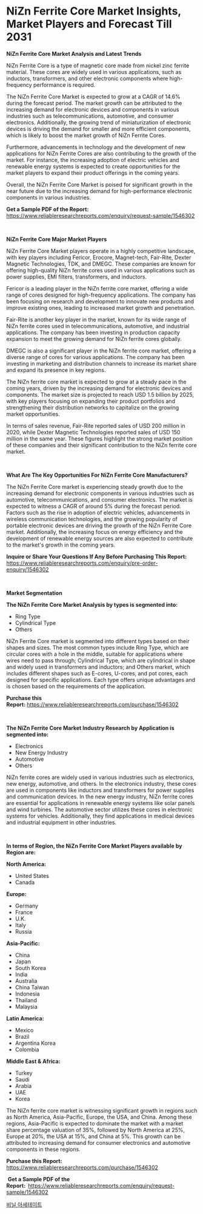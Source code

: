 <p><h1>NiZn Ferrite Core Market Insights, Market Players and Forecast Till 2031</h1></p><p><strong>NiZn Ferrite Core Market Analysis and Latest Trends</strong></p>
<p><p>NiZn Ferrite Core is a type of magnetic core made from nickel zinc ferrite material. These cores are widely used in various applications, such as inductors, transformers, and other electronic components where high-frequency performance is required.</p><p>The NiZn Ferrite Core Market is expected to grow at a CAGR of 14.6% during the forecast period. The market growth can be attributed to the increasing demand for electronic devices and components in various industries such as telecommunications, automotive, and consumer electronics. Additionally, the growing trend of miniaturization of electronic devices is driving the demand for smaller and more efficient components, which is likely to boost the market growth of NiZn Ferrite Cores.</p><p>Furthermore, advancements in technology and the development of new applications for NiZn Ferrite Cores are also contributing to the growth of the market. For instance, the increasing adoption of electric vehicles and renewable energy systems is expected to create opportunities for the market players to expand their product offerings in the coming years.</p><p>Overall, the NiZn Ferrite Core Market is poised for significant growth in the near future due to the increasing demand for high-performance electronic components in various industries.</p></p>
<p><strong>Get a Sample PDF of the Report:&nbsp;</strong> <a href="https://www.reliableresearchreports.com/enquiry/request-sample/1546302">https://www.reliableresearchreports.com/enquiry/request-sample/1546302</a></p>
<p>&nbsp;</p>
<p><strong>NiZn Ferrite Core Major Market Players</strong></p>
<p><p>NiZn Ferrite Core Market players operate in a highly competitive landscape, with key players including Fericor, Erocore, Magnet-tech, Fair-Rite, Dexter Magnetic Technologies, TDK, and DMEGC. These companies are known for offering high-quality NiZn ferrite cores used in various applications such as power supplies, EMI filters, transformers, and inductors.</p><p>Fericor is a leading player in the NiZn ferrite core market, offering a wide range of cores designed for high-frequency applications. The company has been focusing on research and development to innovate new products and improve existing ones, leading to increased market growth and penetration.</p><p>Fair-Rite is another key player in the market, known for its wide range of NiZn ferrite cores used in telecommunications, automotive, and industrial applications. The company has been investing in production capacity expansion to meet the growing demand for NiZn ferrite cores globally.</p><p>DMEGC is also a significant player in the NiZn ferrite core market, offering a diverse range of cores for various applications. The company has been investing in marketing and distribution channels to increase its market share and expand its presence in key regions.</p><p>The NiZn ferrite core market is expected to grow at a steady pace in the coming years, driven by the increasing demand for electronic devices and components. The market size is projected to reach USD 1.5 billion by 2025, with key players focusing on expanding their product portfolios and strengthening their distribution networks to capitalize on the growing market opportunities.</p><p>In terms of sales revenue, Fair-Rite reported sales of USD 200 million in 2020, while Dexter Magnetic Technologies reported sales of USD 150 million in the same year. These figures highlight the strong market position of these companies and their significant contribution to the NiZn ferrite core market.</p></p>
<p>&nbsp;</p>
<p><strong>What Are The Key Opportunities For NiZn Ferrite Core Manufacturers?</strong></p>
<p><p>The NiZn Ferrite Core market is experiencing steady growth due to the increasing demand for electronic components in various industries such as automotive, telecommunications, and consumer electronics. The market is expected to witness a CAGR of around 5% during the forecast period. Factors such as the rise in adoption of electric vehicles, advancements in wireless communication technologies, and the growing popularity of portable electronic devices are driving the growth of the NiZn Ferrite Core market. Additionally, the increasing focus on energy efficiency and the development of renewable energy sources are also expected to contribute to the market's growth in the coming years.</p></p>
<p><strong>Inquire or Share Your Questions If Any Before Purchasing This Report:</strong> <a href="https://www.reliableresearchreports.com/enquiry/pre-order-enquiry/1546302">https://www.reliableresearchreports.com/enquiry/pre-order-enquiry/1546302</a></p>
<p>&nbsp;</p>
<p><strong>Market Segmentation</strong></p>
<p><strong>The NiZn Ferrite Core Market Analysis by types is segmented into:</strong></p>
<p><ul><li>Ring Type</li><li>Cylindrical Type</li><li>Others</li></ul></p>
<p><p>NiZn Ferrite Core market is segmented into different types based on their shapes and sizes. The most common types include Ring Type, which are circular cores with a hole in the middle, suitable for applications where wires need to pass through; Cylindrical Type, which are cylindrical in shape and widely used in transformers and inductors; and Others market, which includes different shapes such as E-cores, U-cores, and pot cores, each designed for specific applications. Each type offers unique advantages and is chosen based on the requirements of the application.</p></p>
<p><strong>Purchase this Report:&nbsp;</strong><a href="https://www.reliableresearchreports.com/purchase/1546302">https://www.reliableresearchreports.com/purchase/1546302</a></p>
<p>&nbsp;</p>
<p><strong>The NiZn Ferrite Core Market Industry Research by Application is segmented into:</strong></p>
<p><ul><li>Electronics</li><li>New Energy Industry</li><li>Automotive</li><li>Others</li></ul></p>
<p><p>NiZn ferrite cores are widely used in various industries such as electronics, new energy, automotive, and others. In the electronics industry, these cores are used in components like inductors and transformers for power supplies and communication devices. In the new energy industry, NiZn ferrite cores are essential for applications in renewable energy systems like solar panels and wind turbines. The automotive sector utilizes these cores in electronic systems for vehicles. Additionally, they find applications in medical devices and industrial equipment in other industries.</p></p>
<p>&nbsp;</p>
<p><strong>In terms of Region, the NiZn Ferrite Core Market Players available by Region are:</strong></p>
<p>
    <p> <strong> North America: </strong>
        <ul>
            <li>United States</li>
            <li>Canada</li>
        </ul>
        </p> 
    <p> <strong> Europe: </strong>
        <ul>
            <li>Germany</li>
            <li>France</li>
            <li>U.K.</li>
            <li>Italy</li>
            <li>Russia</li>
        </ul>
        </p> 
    <p> <strong> Asia-Pacific: </strong>
        <ul>
            <li>China</li>
            <li>Japan</li>
            <li>South Korea</li>
            <li>India</li>
            <li>Australia</li>
            <li>China Taiwan</li>
            <li>Indonesia</li>
            <li>Thailand</li>
            <li>Malaysia</li>
        </ul>
        </p> 
    <p> <strong> Latin America: </strong>
        <ul>
            <li>Mexico</li>
            <li>Brazil</li>
            <li>Argentina Korea</li>
            <li>Colombia</li>
        </ul>
        </p> 
    <p> <strong> Middle East & Africa: </strong>
        <ul>
            <li>Turkey</li>
            <li>Saudi</li>
            <li>Arabia</li>
            <li>UAE</li>
            <li>Korea</li>
        </ul>
    </p>
    </p>
<p><p>The NiZn ferrite core market is witnessing significant growth in regions such as North America, Asia-Pacific, Europe, the USA, and China. Among these regions, Asia-Pacific is expected to dominate the market with a market share percentage valuation of 35%, followed by North America at 25%, Europe at 20%, the USA at 15%, and China at 5%. This growth can be attributed to increasing demand for consumer electronics and automotive components in these regions.</p></p>
<p><strong>Purchase this Report: </strong><a href="https://www.reliableresearchreports.com/purchase/1546302">https://www.reliableresearchreports.com/purchase/1546302</a></p>
<p>&nbsp;<strong>Get a Sample PDF of the Report:&nbsp;&nbsp;</strong><a href="https://www.reliableresearchreports.com/enquiry/request-sample/1546302">https://www.reliableresearchreports.com/enquiry/request-sample/1546302</a></p>
<p><strong></strong></p>
<p><p><a href="https://github.com/jntpkh496620/Market-Research-Report-List-1/blob/main/14258598443.md">비닐 아세테이트</a></p></p>